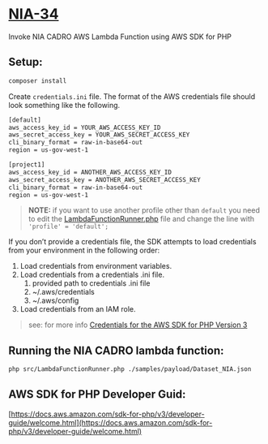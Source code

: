 # [NIA-34](https://myquotient.atlassian.net/browse/NIA-34) 

Invoke NIA CADRO AWS Lambda Function using AWS SDK for PHP

## Setup:

```bash
composer install
```

Create `credentials.ini` file. The format of the AWS credentials file should look something like the following.
```bash
[default]
aws_access_key_id = YOUR_AWS_ACCESS_KEY_ID
aws_secret_access_key = YOUR_AWS_SECRET_ACCESS_KEY
cli_binary_format = raw-in-base64-out
region = us-gov-west-1

[project1]
aws_access_key_id = ANOTHER_AWS_ACCESS_KEY_ID
aws_secret_access_key = ANOTHER_AWS_SECRET_ACCESS_KEY
cli_binary_format = raw-in-base64-out
region = us-gov-west-1
```

> **NOTE:** if you want to use another profile other than `default` you need to edit the [LambdaFunctionRunner.php](./src/LambdaFunctionRunner.php) file and change the line with `'profile' = 'default';`

If you don’t provide a credentials file, the SDK attempts to load credentials from your environment in the following order:
1. Load credentials from environment variables.
2. Load credentials from a credentials .ini file.
   1. provided path to credentials .ini file
   2. ~/.aws/credentials
   3. ~/.aws/config
3. Load credentials from an IAM role.

> see: for more info [Credentials for the AWS SDK for PHP Version 3](https://docs.aws.amazon.com/sdk-for-php/v3/developer-guide/guide_credentials.html)

## Running the NIA CADRO lambda function:

```bash
php src/LambdaFunctionRunner.php ./samples/payload/Dataset_NIA.json
```

## AWS SDK for PHP Developer Guid:
[https://docs.aws.amazon.com/sdk-for-php/v3/developer-guide/welcome.html](https://docs.aws.amazon.com/sdk-for-php/v3/developer-guide/welcome.html)